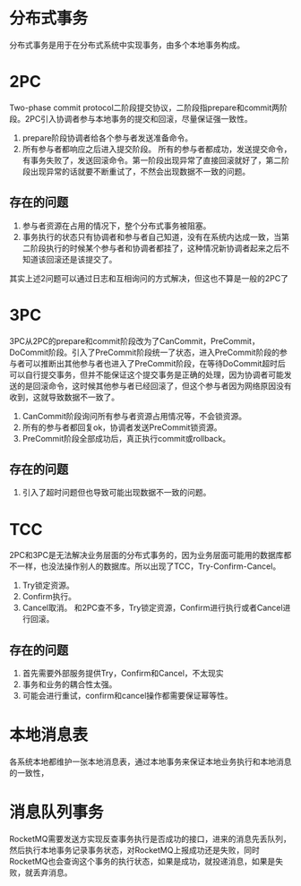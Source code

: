 # 分布式事务
分布式事务是用于在分布式系统中实现事务，由多个本地事务构成。

# 2PC
Two-phase commit protocol二阶段提交协议，二阶段指prepare和commit两阶段。2PC引入协调者参与本地事务的提交和回滚，尽量保证强一致性。
1. prepare阶段协调者给各个参与者发送准备命令。
2. 所有参与者都响应之后进入提交阶段。
所有的参与者都成功，发送提交命令，有事务失败了，发送回滚命令。第一阶段出现异常了直接回滚就好了，第二阶段出现异常的话就要不断重试了，不然会出现数据不一致的问题。

## 存在的问题
1. 参与者资源在占用的情况下，整个分布式事务被阻塞。
2. 事务执行的状态只有协调者和参与者自己知道，没有在系统内达成一致，当第二阶段执行的时候某个参与者和协调者都挂了，这种情况新协调者起来之后不知道该回滚还是该提交了。

其实上述2问题可以通过日志和互相询问的方式解决，但这也不算是一般的2PC了

# 3PC
3PC从2PC的prepare和commit阶段改为了CanCommit，PreCommit，DoCommit阶段。引入了PreCommit阶段统一了状态，进入PreCommit阶段的参与者可以推断出其他参与者也进入了PreCommit阶段，在等待DoCommit超时后可以自行提交事务，但并不能保证这个提交事务是正确的处理，因为协调者可能发送的是回滚命令，这时候其他参与者已经回滚了，但这个参与者因为网络原因没有收到，这就导致数据不一致了。
1. CanCommit阶段询问所有参与者资源占用情况等，不会锁资源。
2. 所有的参与者都回复ok，协调者发送PreCommit锁资源。
3. PreCommit阶段全部成功后，真正执行commit或rollback。

## 存在的问题
1. 引入了超时问题但也导致可能出现数据不一致的问题。

# TCC
2PC和3PC是无法解决业务层面的分布式事务的，因为业务层面可能用的数据库都不一样，也没法操作别人的数据库。所以出现了TCC，Try-Confirm-Cancel。
1. Try锁定资源。
2. Confirm执行。
3. Cancel取消。
和2PC查不多，Try锁定资源，Confirm进行执行或者Cancel进行回滚。

## 存在的问题
1. 首先需要外部服务提供Try，Confirm和Cancel，不太现实
2. 事务和业务的耦合性太强。
3. 可能会进行重试，confirm和cancel操作都需要保证幂等性。


# 本地消息表
各系统本地都维护一张本地消息表，通过本地事务来保证本地业务执行和本地消息的一致性，


# 消息队列事务
RocketMQ需要发送方实现反查事务执行是否成功的接口，进来的消息先丢队列，然后执行本地事务记录事务状态，对RocketMQ上报成功还是失败，同时RocketMQ也会查询这个事务的执行状态，如果是成功，就投递消息，如果是失败，就丢弃消息。

# 
